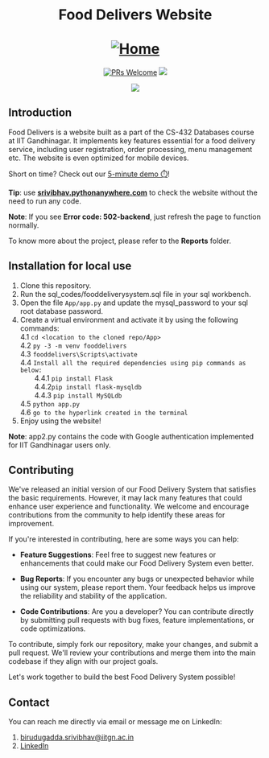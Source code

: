 <div align="center">
  <h1 align="center">
    Food Delivers Website
    <br />
    <br />
    <a href="http://srivibhav.pythonanywhere.com/">
      <img src="https://github.com/Sparky1743/Food-Delivery-System-Website/assets/119097419/be48002a-a040-47e9-85d6-bc8858d94345" alt="Home">
    </a>
  </h1>
</div>

<p align="center">
  <a href="https://github.com/Sparky1743/Food-Delivery-System-Website/pulls"><img src="https://img.shields.io/badge/PRs-welcome-brightgreen.svg" alt="PRs Welcome"></a>
  <a href="https://github.com/Sparky1743/Food-Delivery-System-Website/blob/main/LICENSE"><img src="https://img.shields.io/github/license/sourcerer-io/hall-of-fame.svg?colorB=ff0000"></a>
</p>

<p align="center">
  <a href="https://www.pythonanywhere.com/" style="text-decoration: none;"><img src="https://img.shields.io/badge/Deployed%20with-PythonAnywhere-blue"></a>
</p>


## Introduction

Food Delivers is a website built as a part of the CS-432 Databases course at IIT Gandhinagar. It implements key features essential for a food delivery service, including user registration, order processing, menu management etc. The website is even optimized for mobile devices.

Short on time? Check out our [5-minute demo ⏱️](https://drive.google.com/file/d/1CwQiLTKsieQYna6RJ447GmfxqEsCmGi4/view?usp=sharing)!

**Tip**: use **[srivibhav.pythonanywhere.com](http://srivibhav.pythonanywhere.com/)** to check the website without the need to run any code.

**Note**: If you see **Error code: 502-backend**, just refresh the page to function normally.

To know more about the project, please refer to the **Reports** folder.

## Installation for local use
1. Clone this repository.
2. Run the sql_codes/fooddeliverysystem.sql file in your sql workbench.
3. Open the file ```App/app.py``` and update the mysql_password to your sql root database password.
4. Create a virtual environment and activate it by using the following commands:
\
  4.1 ```cd <location to the cloned repo/App>```
  \
  4.2 ```py -3 -m venv fooddelivers```
  \
  4.3 ```fooddelivers\Scripts\activate```
  \
  4.4 ```Install all the required dependencies using pip commands as below:```
    \
      &ensp;&ensp;&ensp;&ensp;4.4.1 ```pip install Flask```
      \
      &ensp;&ensp;&ensp;&ensp;4.4.2```pip install flask-mysqldb```
      \
      &ensp;&ensp;&ensp;&ensp;4.4.3 ```pip install MySQLdb```
    \
  4.5 ```python app.py```
  \
  4.6 ```go to the hyperlink created in the terminal```
5. Enjoy using the website!

**Note**: app2.py contains the code with Google authentication implemented for IIT Gandhinagar users only.
## Contributing
We've released an initial version of our Food Delivery System that satisfies the basic requirements. However, it may lack many features that could enhance user experience and functionality. We welcome and encourage contributions from the community to help identify these areas for improvement.

If you're interested in contributing, here are some ways you can help:

- **Feature Suggestions**: Feel free to suggest new features or enhancements that could make our Food Delivery System even better.
  
- **Bug Reports**: If you encounter any bugs or unexpected behavior while using our system, please report them. Your feedback helps us improve the reliability and stability of the application.
  
- **Code Contributions**: Are you a developer? You can contribute directly by submitting pull requests with bug fixes, feature implementations, or code optimizations.

To contribute, simply fork our repository, make your changes, and submit a pull request. We'll review your contributions and merge them into the main codebase if they align with our project goals.

Let's work together to build the best Food Delivery System possible!
## Contact
You can reach me directly via email or message me on LinkedIn:

1) [birudugadda.srivibhav@iitgn.ac.in](mailto:birudugadda.srivibhav@iitgn.ac.in)
2) [LinkedIn](https://www.linkedin.com/in/birudugadda-srivibhav/)
